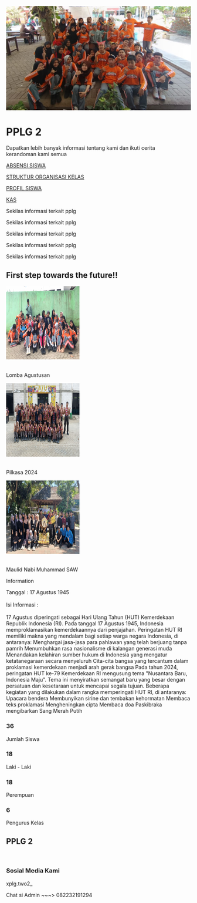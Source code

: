 <html>
 <head>
  <title>
   PPLG 2
  </title>
  <link href="https://cdnjs.cloudflare.com/ajax/libs/font-awesome/5.15.3/css/all.min.css" rel="stylesheet"/>
  <link href="https://fonts.googleapis.com/css2?family=Roboto:wght@400;700&amp;display=swap" rel="stylesheet"/>
  <link rel="stylesheet" href="pplg2.css">
 </head>
 <body>
  <div class="header">
   <img src="FOTO/wwww.jpg"/>
   <div class="overlay">
    <h1>
     PPLG 2
    </h1>
    <p>
     Dapatkan lebih banyak informasi tentang kami dan ikuti cerita
     <br>
     kerandoman kami semua
    </p>
   </div>
  </div>
  <div class="menu">
   <a href="Samping/absensi.html" class="item">
    <i class="fas fa-calendar-check">
    </i>
    <p>
     ABSENSI SISWA
    </p>
</a>
   <a href="Samping/struktur.html" class="item">
    <i class="fas fa-users-cog">
    </i>
    <p>
     STRUKTUR ORGANISASI KELAS
    </p>
</a>
   <a href="Samping/profil.html" class="item">
    <i class="fas fa-user-graduate">
    </i>
    <p>
     PROFIL SISWA
    </p>
</a>
   <a href="Samping/kas.html" class="item">
    <i class="fas fa-dollar-sign">
    </i>
    <p>
     KAS
    </p>
</a>
  </div>
  <div class="jalan">
    <div class="jln">
        <p>Sekilas informasi terkait pplg</p>
        <p>Sekilas informasi terkait pplg</p>
        <p>Sekilas informasi terkait pplg</p>
        <p>Sekilas informasi terkait pplg</p>
        <p>Sekilas informasi terkait pplg</p>
    </div>
</div>
  <div class="highlight">
   <h2 class="kata2">
    First step towards the future!!
   </h2>
   <div class="kartu">
    <div class="card">
     <img height="200" src="FOTO/agustus.jpg" width="200"/>
     <p>
      <br/>
      Lomba Agustusan
     </p>
    </div>
    <div class="card">
     <img height="200" src="FOTO/pilkasa.jpg" width="200"/>
     <p>
      <br/>
      Pilkasa 2024
     </p>
    </div>
    <div class="card">
     <img height="200" src="FOTO/maulid.jpg" width="200"/>
     <p>
      <br/>
      Maulid Nabi Muhammad SAW
     </p>
    </div>
   </div>
  </div>
  <div class="informasi">
    <div class="judul">Information</div>
    <div class="update"></div>
    <div class="info">
    <a class="item">
      <i class="fas fa-calendar-check">
      </i>
      <p>
       Tanggal : 17 Agustus 1945
       <br>
       <br>
       Isi Informasi : 
       <br>
       <br>
       17 Agustus diperingati sebagai Hari Ulang Tahun (HUT) Kemerdekaan Republik Indonesia (RI). Pada tanggal 17 Agustus 1945, Indonesia memproklamasikan kemerdekaannya dari penjajahan. Peringatan HUT RI memiliki makna yang mendalam bagi setiap warga negara Indonesia, di antaranya: 
Menghargai jasa-jasa para pahlawan yang telah berjuang tanpa pamrih 
Menumbuhkan rasa nasionalisme di kalangan generasi muda 
Menandakan kelahiran sumber hukum di Indonesia yang mengatur ketatanegaraan secara menyeluruh 
Cita-cita bangsa yang tercantum dalam proklamasi kemerdekaan menjadi arah gerak bangsa 
Pada tahun 2024, peringatan HUT ke-79 Kemerdekaan RI mengusung tema "Nusantara Baru, Indonesia Maju". Tema ini menyiratkan semangat baru yang besar dengan persatuan dan kesetaraan untuk mencapai segala tujuan. 
Beberapa kegiatan yang dilakukan dalam rangka memperingati HUT RI, di antaranya:
Upacara bendera
Membunyikan sirine dan tembakan kehormatan
Membaca teks proklamasi
Mengheningkan cipta
Membaca doa
Paskibraka mengibarkan Sang Merah Putih
      </p>
  </a>
</div>
</div>
  <div class="orang">
   <div class="org">
    <h3>
     36
    </h3>
    <p>
     Jumlah Siswa
    </p>
   </div>
   <div class="org">
    <h3>
     18
    </h3>
    <p>
     Laki - Laki
    </p>
   </div>
   <div class="org">
    <h3>
     18
    </h3>
    <p>
     Perempuan
    </p>
   </div>
   <div class="org">
    <h3>
     6
    </h3>
    <p>
     Pengurus Kelas
    </p>
   </div>
  </div>
  <div class="copyright">
   <h2>
    PPLG 2
   </h2>
   <br>
   <h3>Sosial Media Kami</h3>
   <div class="social">
    <p>
     <i class="fab fa-instagram">
     </i>
     xplg.two2_
    </p>
    <p>
     <i class="fab fa-whatsapp">
     </i>
     Chat si Admin ~~~> 082232191294
    </p>
   </div>
  </div>
 </body>
</html>
